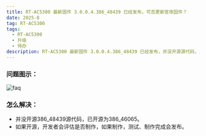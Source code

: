 ```yaml
---
title: RT-AC5300 最新固件 3.0.0.4.386_48439 已经发布，可否更新官改固件？
date: 2025-8
tag: RT-AC5300 
tags: 
  - RT-AC5300 
  - 升级
  - 待办
description: RT-AC5300 最新固件 3.0.0.4.386_48439 已经发布，并没开源源代码，最新的开源代码3.0.0.4.386_46065。
---
```


### 问题图示：

![faq](/assets/posts/5300.png)


### 怎么解决：
- 并没开源386_48439源代码，已开源为386_46065。
- 如果开源，开发者会评估是否制作，如果制作，测试、制作完成会发布。

